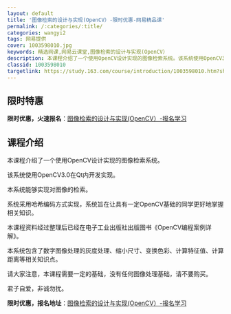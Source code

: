 ```yaml
---
layout: default
title: '图像检索的设计与实现(OpenCV）-限时优惠-网易精品课'
permalink: /:categories/:title/
categories: wangyi2
tags: 网易提供
cover: 1003598010.jpg
keywords: 精选网课,网易云课堂,图像检索的设计与实现(OpenCV）
description: 本课程介绍了一个使用OpenCV设计实现的图像检索系统。该系统使用OpenCV3.0在Qt内开发实现。本系统能够实现对图
classid: 1003598010
targetlink: https://study.163.com/course/introduction/1003598010.htm?share=1&shareId=1025206652&utm_campaign=share&utm_medium=iphoneShare&utm_source=&utm_u=1025206652
---
```


## 限时特惠

**限时优惠，火速报名**：[图像检索的设计与实现(OpenCV）-报名学习](https://study.163.com/course/introduction/1003598010.htm?share=1&shareId=1025206652&utm_campaign=share&utm_medium=iphoneShare&utm_source=&utm_u=1025206652)

## 课程介绍

本课程介绍了一个使用OpenCV设计实现的图像检索系统。

该系统使用OpenCV3.0在Qt内开发实现。

本系统能够实现对图像的检索。

系统采用哈希编码方式实现，系统旨在让具有一定OpenCV基础的同学更好地掌握相关知识。

本课程资料经过整理后已经在电子工业出版社出版图书《OpenCV编程案例详解》。

本系统包含了数字图像处理的灰度处理、缩小尺寸、变换色彩、计算特征值、计算距离等相关知识点。

请大家注意，本课程需要一定的基础，没有任何图像处理基础，请不要购买。

君子自爱，非诚勿扰。

**限时优惠，报名地址**：[图像检索的设计与实现(OpenCV）-报名学习](https://study.163.com/course/introduction/1003598010.htm?share=1&shareId=1025206652&utm_campaign=share&utm_medium=iphoneShare&utm_source=&utm_u=1025206652)

